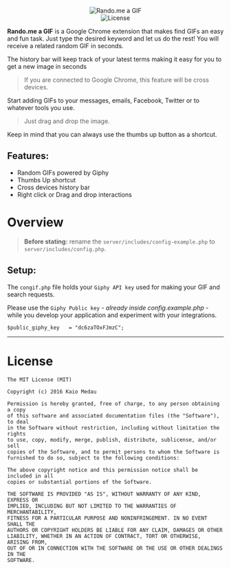 <p align="center">
   <img src="https://raw.githubusercontent.com/kaiomedau/rando-me/master/layout/Chrome-Store/store_rando_tile_440.png" alt="Rando.me a GIF" /><br/>
   <img alt="License" src="https://img.shields.io/badge/license-MIT-blue.svg" />
</p>

**Rando.me a GIF** is a Google Chrome extension that makes find GIFs an easy and fun task. Just type the desired keyword and let us do the rest! You will receive a related random GIF in seconds.

The history bar will keep track of your latest terms making it easy for you to get a new image in seconds
> If you are connected to Google Chrome, this feature will be cross devices.

Start adding GIFs to your messages, emails, Facebook, Twitter or to whatever tools you use.
> Just drag and drop the image.

Keep in mind that you can always use the thumbs up button as a shortcut.

## Features:
- Random GIFs powered by Giphy
- Thumbs Up shortcut
- Cross devices history bar
- Right click or Drag and drop interactions

# Overview
> **Before stating:** rename the  `server/includes/config-example.php` to `server/includes/config.php`.

## Setup:
The `congif.php` file holds your `Giphy API key` used for making your GIF and search requests.

Please use the `Giphy Public key` - *already inside config.example.php* - while you develop your application and experiment with your integrations.

```$public_giphy_key   = "dc6zaTOxFJmzC";```


----

# License

```
The MIT License (MIT)

Copyright (c) 2016 Kaio Medau

Permission is hereby granted, free of charge, to any person obtaining a copy
of this software and associated documentation files (the "Software"), to deal
in the Software without restriction, including without limitation the rights
to use, copy, modify, merge, publish, distribute, sublicense, and/or sell
copies of the Software, and to permit persons to whom the Software is
furnished to do so, subject to the following conditions:

The above copyright notice and this permission notice shall be included in all
copies or substantial portions of the Software.

THE SOFTWARE IS PROVIDED "AS IS", WITHOUT WARRANTY OF ANY KIND, EXPRESS OR
IMPLIED, INCLUDING BUT NOT LIMITED TO THE WARRANTIES OF MERCHANTABILITY,
FITNESS FOR A PARTICULAR PURPOSE AND NONINFRINGEMENT. IN NO EVENT SHALL THE
AUTHORS OR COPYRIGHT HOLDERS BE LIABLE FOR ANY CLAIM, DAMAGES OR OTHER
LIABILITY, WHETHER IN AN ACTION OF CONTRACT, TORT OR OTHERWISE, ARISING FROM,
OUT OF OR IN CONNECTION WITH THE SOFTWARE OR THE USE OR OTHER DEALINGS IN THE
SOFTWARE.
```
